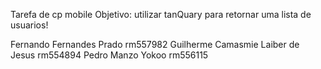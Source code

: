 Tarefa de cp mobile 
Objetivo: utilizar tanQuary para retornar uma lista de usuarios!

Fernando Fernandes Prado rm557982
Guilherme Camasmie Laiber de Jesus rm554894
Pedro Manzo Yokoo rm556115
